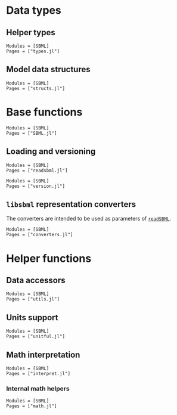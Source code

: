 
# Data types

## Helper types

```@autodocs
Modules = [SBML]
Pages = ["types.jl"]
```

## Model data structures

```@autodocs
Modules = [SBML]
Pages = ["structs.jl"]
```

# Base functions

```@autodocs
Modules = [SBML]
Pages = ["SBML.jl"]
```

## Loading and versioning

```@autodocs
Modules = [SBML]
Pages = ["readsbml.jl"]
```

```@autodocs
Modules = [SBML]
Pages = ["version.jl"]
```

## `libsbml` representation converters

The converters are intended to be used as parameters of [`readSBML`](@ref).

```@autodocs
Modules = [SBML]
Pages = ["converters.jl"]
```

# Helper functions

## Data accessors

```@autodocs
Modules = [SBML]
Pages = ["utils.jl"]
```

## Units support

```@autodocs
Modules = [SBML]
Pages = ["unitful.jl"]
```

## Math interpretation

```@autodocs
Modules = [SBML]
Pages = ["interpret.jl"]
```

### Internal math helpers

```@autodocs
Modules = [SBML]
Pages = ["math.jl"]
```
